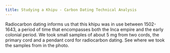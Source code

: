 ```yaml
---
title: Studying a Khipu - Carbon Dating Technical Analysis
---
```


Radiocarbon dating informs us that this khipu was in use between 1502-1643, a period of time that encompasses both the Inca empire and the early colonial period.  We took small samples of about 5 mg from two cords, the primary cord and a pendant cord for radiocarbon dating. See where we took the samples from in the photo.
